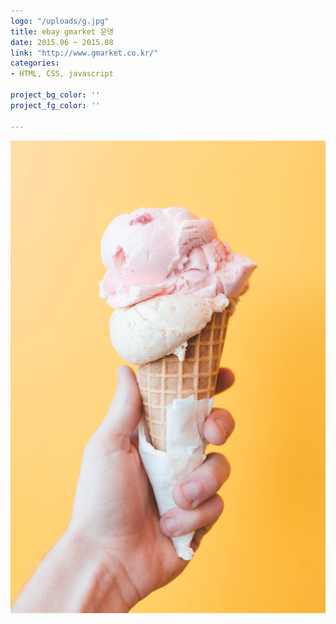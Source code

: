 ```yaml
---
logo: "/uploads/g.jpg"
title: ebay gmarket 운영
date: 2015.06 ~ 2015.08
link: "http://www.gmarket.co.kr/"
categories:
- HTML, CSS, javascript

project_bg_color: ''
project_fg_color: ''

---
```

![](/uploads/5.jpg)